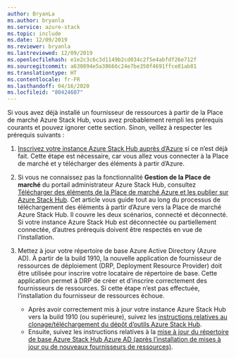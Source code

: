 ```yaml
---
author: BryanLa
ms.author: bryanla
ms.service: azure-stack
ms.topic: include
ms.date: 12/09/2019
ms.reviewer: bryanla
ms.lastreviewed: 12/09/2019
ms.openlocfilehash: e1e2c3c6c3d1149b2cd034c2f5e4abfdf26e712f
ms.sourcegitcommit: a630894e5a38666c24e7be350f4691ffce81ab81
ms.translationtype: HT
ms.contentlocale: fr-FR
ms.lasthandoff: 04/16/2020
ms.locfileid: "80424607"
---
```

Si vous avez déjà installé un fournisseur de ressources à partir de la Place de marché Azure Stack Hub, vous avez probablement rempli les prérequis courants et pouvez ignorer cette section. Sinon, veillez à respecter les prérequis suivants : 

1. [Inscrivez votre instance Azure Stack Hub auprès d’Azure](../operator/azure-stack-registration.md) si ce n’est déjà fait. Cette étape est nécessaire, car vous allez vous connecter à la Place de marché et y télécharger des éléments à partir d’Azure.

2. Si vous ne connaissez pas la fonctionnalité **Gestion de la Place de marché** du portail administrateur Azure Stack Hub, consultez [Télécharger des éléments de la Place de marché Azure et les publier sur Azure Stack Hub](../operator/azure-stack-download-azure-marketplace-item.md). Cet article vous guide tout au long du processus de téléchargement des éléments à partir d’Azure vers la Place de marché Azure Stack Hub. Il couvre les deux scénarios, connecté et déconnecté. Si votre instance Azure Stack Hub est déconnectée ou partiellement connectée, d’autres prérequis doivent être respectés en vue de l’installation.

3. Mettez à jour votre répertoire de base Azure Active Directory (Azure AD). À partir de la build 1910, la nouvelle application de fournisseur de ressources de déploiement (DRP, Deployment Resource Provider) doit être utilisée pour inscrire votre locataire de répertoire de base. Cette application permet à DRP de créer et d’inscrire correctement des fournisseurs de ressources. Si cette étape n’est pas effectuée, l’installation du fournisseur de ressources échoue. 

   - Après avoir correctement mis à jour votre instance Azure Stack Hub vers la build 1910 (ou supérieure), suivez les [instructions relatives au clonage/téléchargement du dépôt d’outils Azure Stack Hub](../operator/azure-stack-powershell-download.md). 
   - Ensuite, suivez les instructions relatives à la [mise à jour du répertoire de base Azure Stack Hub Azure AD (après l’installation de mises à jour ou de nouveaux fournisseurs de ressources)](https://github.com/Azure/AzureStack-Tools/tree/master/Identity#updating-the-azure-stack-aad-home-directory-after-installing-updates-or-new-resource-providers). 